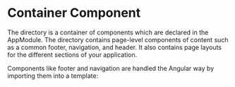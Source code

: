 # Container Component

The directory is a container of components which are declared in the AppModule. The directory
contains page-level
components of content such as a common footer, navigation, and header. It also contains page layouts
for the different
sections of your application.

Components like footer and navigation are handled the Angular way by importing them into a template:
